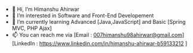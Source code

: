 - 👋 Hi, I’m Himanshu Ahirwar
- 👀 I’m interested in Software and Front-End Developement
- 🌱 I’m currently learning Advanced [Java,JavaScript] and Basic [Spring MVC, PHP Ajax]
- 📫 You can reach me via [Email : 007himanshu98ahirwar@gmail.com] [LinkedIn : https://www.linkedin.com/in/himanshu-ahirwar-b59133212 ]

<!---
h1manshu98/h1manshu98 is a ✨ special ✨ repository because its `README.md` (this file) appears on your GitHub profile.
You can click the Preview link to take a look at your changes.
--->
